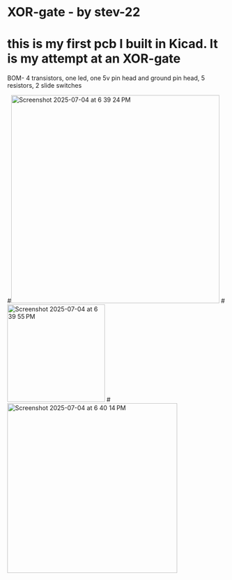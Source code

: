 # XOR-gate - by stev-22

# this is my first pcb I built in Kicad. It is my attempt at an XOR-gate

BOM-
4 transistors, 
one led, 
one 5v pin head and ground pin head, 
5 resistors, 
2 slide switches


#<img width="478" alt="Screenshot 2025-07-04 at 6 39 24 PM" src="https://github.com/user-attachments/assets/463b6a32-e72f-4d74-adbd-4ae628ca8ae1" />
#<img width="224" alt="Screenshot 2025-07-04 at 6 39 55 PM" src="https://github.com/user-attachments/assets/896b4183-6455-491b-b666-b1f4823eaf77" />
#<img width="390" alt="Screenshot 2025-07-04 at 6 40 14 PM" src="https://github.com/user-attachments/assets/0aa059da-06be-4247-a466-23a1113a39c6" />

